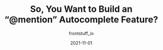 ---
author: frontstuff_io
date: 2021-11-01
permalink: false
publisher: css
tags:
  - techniques
  - features
target_url: https://css-tricks.com/so-you-want-to-build-an-mention-autocomplete-feature/
title: So, You Want to Build an “@mention” Autocomplete Feature?
---